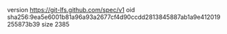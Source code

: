 version https://git-lfs.github.com/spec/v1
oid sha256:9ea5e6001b81a96a93a2677cf4d90ccdd2813845887ab1a9e412019255873b39
size 2385
